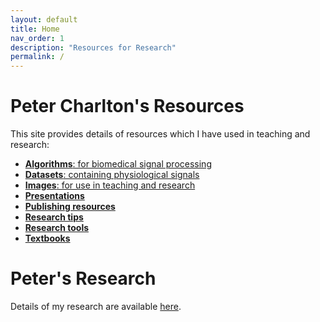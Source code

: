 ```yaml
---
layout: default
title: Home
nav_order: 1
description: "Resources for Research"
permalink: /
---
```


# Peter Charlton's Resources

This site provides details of resources which I have used in teaching and research:

* [**Algorithms**: for biomedical signal processing](algorithms)
* [**Datasets**: containing physiological signals](datasets)
* [**Images**: for use in teaching and research](images)
* [**Presentations**](presentations)
* [**Publishing resources**](publishing)
* [**Research tips**](tips)
* [**Research tools**](tools)
* [**Textbooks**](textbooks)

# Peter's Research

Details of my research are available [here](https://peterhcharlton.github.io/).

